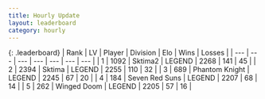 ```yaml
---
title: Hourly Update
layout: leaderboard
category: hourly
---
```


{: .leaderboard}
| Rank | LV | Player | Division | Elo | Wins | Losses |
| --- | --- | --- | --- | --- | --- | --- |
| <span data-change="0">1</span> | 1092 | <span title="ID: 402846">Sktima2</span> | LEGEND | <span data-change="0">2268</span> | <span data-change="0">141</span> | <span data-change="0">45</span> |
| <span data-change="0">2</span> | 2394 | <span title="ID: 353063">Sktima</span> | LEGEND | <span data-change="6">2255</span> | <span data-change="2">110</span> | <span data-change="0">32</span> |
| <span data-change="0">3</span> | 689 | <span title="ID: 742939">Phantom Knight</span> | LEGEND | <span data-change="0">2245</span> | <span data-change="0">67</span> | <span data-change="0">20</span> |
| <span data-change="1">4</span> | 184 | <span title="ID: 670324">Seven Red Suns</span> | LEGEND | <span data-change="0">2207</span> | <span data-change="0">68</span> | <span data-change="0">14</span> |
| <span data-change="-1">5</span> | 262 | <span title="ID: 744396">Winged Doom</span> | LEGEND | <span data-change="-4">2205</span> | <span data-change="2">57</span> | <span data-change="1">16</span> |